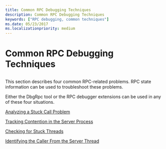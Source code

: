 ```yaml
---
title: Common RPC Debugging Techniques
description: Common RPC Debugging Techniques
keywords: ["RPC debugging, common techniques"]
ms.date: 05/23/2017
ms.localizationpriority: medium
---
```


# Common RPC Debugging Techniques


## <span id="ddk_common_rpc_debugging_techniques_dbg"></span><span id="DDK_COMMON_RPC_DEBUGGING_TECHNIQUES_DBG"></span>


This section describes four common RPC-related problems. RPC state information can be used to troubleshoot these problems.

Either the DbgRpc tool or the RPC debugger extensions can be used in any of these four situations.

[Analyzing a Stuck Call Problem](analyzing-a-stuck-call-problem.md)

[Tracking Contention in the Server Process](tracking-contention-in-the-server-process.md)

[Checking for Stuck Threads](checking-for-stuck-threads.md)

[Identifying the Caller From the Server Thread](identifying-the-caller-from-the-server-thread.md)

 

 





